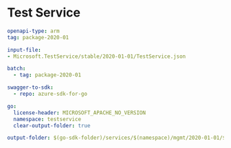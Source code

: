 # Test Service

``` yaml
openapi-type: arm
tag: package-2020-01
```

``` yaml $(tag) == 'package-2020-01'
input-file:
- Microsoft.TestService/stable/2020-01-01/TestService.json
```

``` yaml $(multiapi)
batch:
  - tag: package-2020-01
```

``` yaml $(swagger-to-sdk)
swagger-to-sdk:
  - repo: azure-sdk-for-go
```

``` yaml $(go)
go:
  license-header: MICROSOFT_APACHE_NO_VERSION
  namespace: testservice
  clear-output-folder: true
```

``` yaml $(tag) == 'package-2020-01' && $(go)
output-folder: $(go-sdk-folder)/services/$(namespace)/mgmt/2020-01-01/$(namespace)
```
